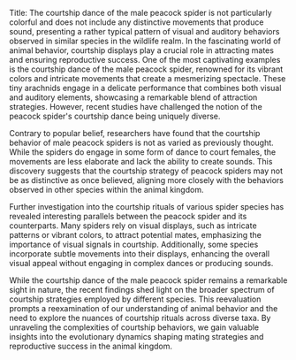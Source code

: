 Title: The courtship dance of the male peacock spider is not particularly colorful and does not include any distinctive movements that produce sound, presenting a rather typical pattern of visual and auditory behaviors observed in similar species in the wildlife realm.
In the fascinating world of animal behavior, courtship displays play a crucial role in attracting mates and ensuring reproductive success. One of the most captivating examples is the courtship dance of the male peacock spider, renowned for its vibrant colors and intricate movements that create a mesmerizing spectacle. These tiny arachnids engage in a delicate performance that combines both visual and auditory elements, showcasing a remarkable blend of attraction strategies. However, recent studies have challenged the notion of the peacock spider's courtship dance being uniquely diverse.

Contrary to popular belief, researchers have found that the courtship behavior of male peacock spiders is not as varied as previously thought. While the spiders do engage in some form of dance to court females, the movements are less elaborate and lack the ability to create sounds. This discovery suggests that the courtship strategy of peacock spiders may not be as distinctive as once believed, aligning more closely with the behaviors observed in other species within the animal kingdom.

Further investigation into the courtship rituals of various spider species has revealed interesting parallels between the peacock spider and its counterparts. Many spiders rely on visual displays, such as intricate patterns or vibrant colors, to attract potential mates, emphasizing the importance of visual signals in courtship. Additionally, some species incorporate subtle movements into their displays, enhancing the overall visual appeal without engaging in complex dances or producing sounds.

While the courtship dance of the male peacock spider remains a remarkable sight in nature, the recent findings shed light on the broader spectrum of courtship strategies employed by different species. This reevaluation prompts a reexamination of our understanding of animal behavior and the need to explore the nuances of courtship rituals across diverse taxa. By unraveling the complexities of courtship behaviors, we gain valuable insights into the evolutionary dynamics shaping mating strategies and reproductive success in the animal kingdom.